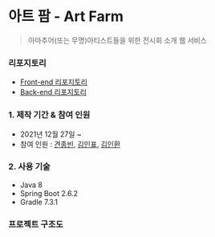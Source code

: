 # 아트 팜 - Art Farm
> 아마추어(또는 무명)아티스트들을 위한 전시회 소개 웹 서비스

### 리포지토리
* [Front-end 리포지토리](https://github.com/kiminpyo/artfarm-front)
* [Back-end 리포지토리](https://github.com/inhwanK/artfarm)

### 1. 제작 기간 & 참여 인원
* 2021년 12월 27일 ~
* 참여 인원 : [견종빈](https://github.com/jbGyeon), [김인표](https://github.com/kiminpyo), [김인환](https://github.com/inhwanK)

### 2. 사용 기술
* Java 8
* Spring Boot 2.6.2
* Gradle 7.3.1

### 프로젝트 구조도
